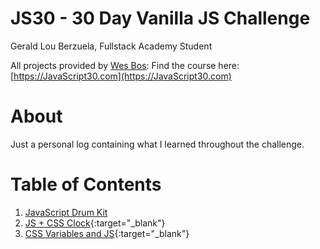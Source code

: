 # JS30 - 30 Day Vanilla JS Challenge

Gerald Lou Berzuela, Fullstack Academy Student

All projects provided by <a href='https://github.com/wesbos' target='_blank'>Wes Bos</a>:
Find the course here: [https://JavaScript30.com](https://JavaScript30.com)

# About

Just a personal log containing what I learned throughout the challenge.

# Table of Contents

1. <a href="https://github.com/gberzuela/JS30/tree/main/01%20-%20JS%20Drum%20Kit" target='_blank'>JavaScript Drum Kit</a>
2. [JS + CSS Clock](https://github.com/gberzuela/JS30/tree/main/02%20-%20JS%20and%20CSS%20Clock){:target="\_blank"}
3. [CSS Variables and JS](https://github.com/gberzuela/JS30/tree/main/03%20-%20CSS%20Variables%20and%20JSS){:target="\_blank"}
